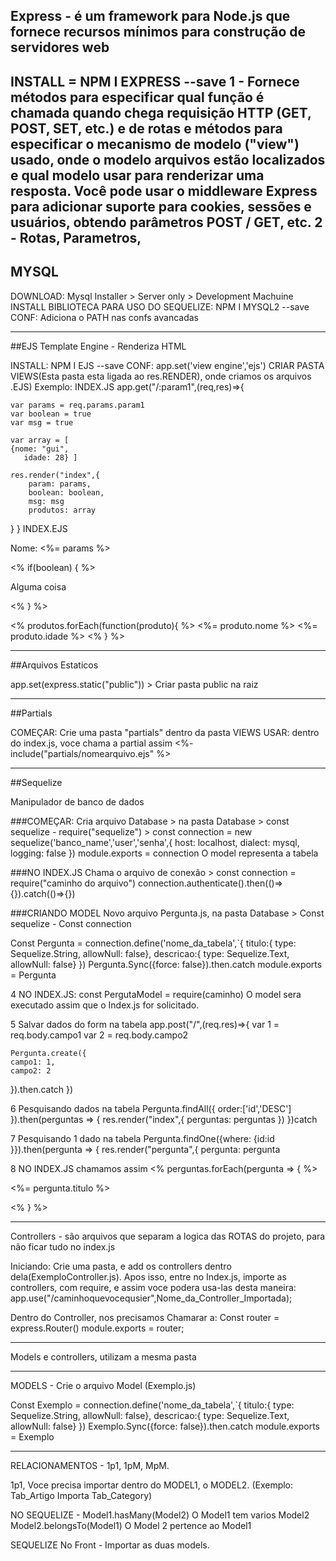 ## Express - é um framework para Node.js que fornece recursos mínimos para construção de servidores web

INSTALL = NPM I EXPRESS --save
1 - Fornece métodos para especificar qual função é chamada quando chega requisição HTTP (GET, POST, SET, etc.) e de rotas e métodos para especificar o mecanismo de modelo ("view") usado, onde o modelo arquivos estão localizados e qual modelo usar para renderizar uma resposta. Você pode usar o middleware Express para adicionar suporte para cookies, sessões e usuários, obtendo parâmetros POST / GET, etc.
2 - Rotas, Parametros,
------------------------------------------------------------------------------------------------------------------------
## MYSQL

DOWNLOAD: Mysql Installer > Server only > Development Machuine
INSTALL BIBLIOTECA PARA USO DO SEQUELIZE: NPM I MYSQL2 --save
CONF: Adiciona o PATH nas confs avancadas

------------------------------------------------------------------------------------------------------------------------
##EJS 
Template Engine - Renderiza HTML 

INSTALL: NPM I EJS --save
CONF: app.set('view  engine','ejs')
CRIAR PASTA VIEWS(Esta pasta esta ligada ao res.RENDER), onde criamos os arquivos .EJS)
Exemplo: 
INDEX.JS
app.get("/:param1",(req,res)=>{

	var params = req.params.param1
	var boolean = true
	var msg = true

	var array = [
	{nome: "gui",
       idade: 28} ]

	res.render("index",{
		param: params,
		boolean: boolean,
		msg: msg
		produtos: array
}
}
INDEX.EJS
<p>Nome: <%= params %></p>

<% if(boolean) { %>
	<p> Alguma coisa</p>
<% } %>

<% produtos.forEach(function(produto){ %>
	<%= produto.nome %>
	<%= produto.idade %>
<% } %>

------------------------------------------------------------------------------------------------------------------------
##Arquivos Estaticos 

app.set(express.static("public")) > Criar pasta public na raiz

------------------------------------------------------------------------------------------------------------------------
##Partials

COMEÇAR: Crie uma pasta "partials" dentro da pasta VIEWS 
USAR: dentro do index.js, voce chama a partial assim <%- include("partials/nomearquivo.ejs" %>

------------------------------------------------------------------------------------------------------------------------
##Sequelize

Manipulador de banco de dados

###COMEÇAR: 
Cria arquivo Database > na pasta Database > const sequelize - require("sequelize") > const connection = new sequelize('banco_name','user','senha',{
	host: localhost,
	dialect: mysql,
	logging: false
})
module.exports = connection
O model representa a tabela

###NO INDEX.JS 
Chama o arquivo de conexão > const connection = require("caminho do arquivo")
							connection.authenticate().then(()=>{}).catch(()=>{})


###CRIANDO MODEL
Novo arquivo Pergunta.js, na pasta Database > Const sequelize - Const connection

Const Pergunta = connection.define('nome_da_tabela',`{
	titulo:{
		type: Sequelize.String,
		allowNull: false},
	descricao:{
		type: Sequelize.Text,
		allowNull: false}
})
Pergunta.Sync({force: false}).then.catch
module.exports = Pergunta

4
NO INDEX.JS: const PergutaModel = require(caminho)
O model sera executado assim que o Index.js for solicitado.

5
Salvar dados do form na tabela
app.post("/",(req.res)=>{
	var 1 = req.body.campo1
	var 2 = req.body.campo2
	
	Pergunta.create({
	campo1: 1,
	campo2: 2
}).then.catch
})

6
Pesquisando dados na tabela
Pergunta.findAll({ order:['id','DESC'] }).then(perguntas => {
	res.render("index",{
	perguntas: perguntas
})
})catch

7
Pesquisando 1 dado na tabela
Pergunta.findOne({where: {id:id }}).then(pergunta => {
	res.render("pergunta",{
	pergunta: pergunta

8
NO INDEX.JS chamamos assim 
	<% perguntas.forEach(pergunta => { %>
		<p> <%= pergunta.titulo %> </p>
	<% } %>

------------------------------------------------------------------------------------------------------------
Controllers - são arquivos que separam a logica das ROTAS do projeto, para não ficar tudo no index.js

Iniciando: Crie uma pasta, e add os controllers dentro dela(ExemploController.js). Apos isso, entre no Index.js, importe as controllers,
com require, e assim voce podera usa-las desta maneira:
app.use("/caminhoquevocequsier",Nome_da_Controller_Importada);

Dentro do Controller, nos precisamos Chamarar a:
Const router = express.Router()
module.exports = router;


---------------------------------------------------------------------------------------------------------------

Models e controllers, utilizam a mesma pasta

---------------------------------------------------------------------------------------------------------------

MODELS - Crie o arquivo Model (Exemplo.js)

Const Exemplo = connection.define('nome_da_tabela',`{
	titulo:{
		type: Sequelize.String,
		allowNull: false},
	descricao:{
		type: Sequelize.Text,
		allowNull: false}
})
Exemplo.Sync({force: false}).then.catch
module.exports = Exemplo


--------------------------------------------------------------------------------------------------------------------

RELACIONAMENTOS - 1p1, 1pM, MpM.

1p1, Voce precisa importar dentro do MODEL1, o MODEL2. (Exemplo: Tab_Artigo Importa Tab_Category)

NO SEQUELIZE - Model1.hasMany(Model2) O Model1 tem varios Model2
		   Model2.belongsTo(Model1) O Model 2 pertence ao Model1

SEQUELIZE No Front - Importar as duas models. 
